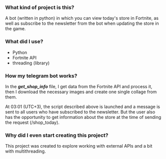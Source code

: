 ### What kind of project is this?
A bot (written in python) in which you can view today's store in Fortnite, as well as subscribe to the newsletter from the bot when updating the store in the game. 

### What did I use?
- Python
- Fortnite API
- threading (library)

### How my telegram bot works?
In the **_get_shop_info_** file, I get data from the Fortnite API and process it, then I download the necessary images and create one single collage from them.

At 03:01 (UTC+3), the script described above is launched and a message is sent to all users who have subscribed to the newsletter. But the user also has the opportunity to get information about the store at the time of sending the request (/shop_today).

### Why did I even start creating this project?
This project was created to explore working with external APIs and a bit with multithreading.